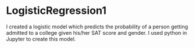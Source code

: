 # LogisticRegression1
I created a logistic model which predicts the probability of a person getting admitted to a college given his/her SAT score and gender. I used python in Jupyter to create this model.
